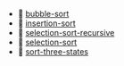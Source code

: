 * 📄 [bubble-sort](bubble-sort.md)
* 📄 [insertion-sort](insertion-sort.md)
* 📄 [selection-sort-recursive](selection-sort-recursive.md)
* 📄 [selection-sort](selection-sort.md)
* 📄 [sort-three-states](sort-three-states.md)
